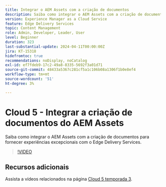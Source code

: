```yaml
---
title: Integrar o AEM Assets com a criação de documentos
description: Saiba como integrar o AEM Assets com a criação de documentos.
version: Experience Manager as a Cloud Service
feature: Edge Delivery Services
topic: Content Management
role: Admin, Developer, Leader, User
level: Beginner
duration: 323
last-substantial-update: 2024-04-11T00:00:00Z
jira: KT-15318
hidefromtoc: true
recommendations: noDisplay, noCatalog
exl-id: ef7fdeb9-17c2-49a8-8335-5692f3a01d71
source-git-commit: 48433a5367c281cf5a1c106b08a1306f1b0e8ef4
workflow-type: tm+mt
source-wordcount: '51'
ht-degree: 3%

---
```


# Cloud 5 - Integrar a criação de documentos do AEM Assets

Saiba como integrar o AEM Assets com a criação de documentos para fornecer experiências excepcionais com o Edge Delivery Services.

>[!VIDEO](https://video.tv.adobe.com/v/3428302/?quality=12&learn=on)


## Recursos adicionais

Assista a vídeos relacionados na página [Cloud 5 temporada 3](../cloud5-season-3.md).
